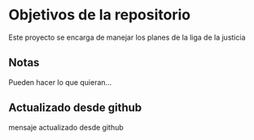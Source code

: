 # Objetivos de la repositorio

Este proyecto se encarga de manejar los planes de la liga de la justicia


## Notas
Pueden hacer lo que quieran...


## Actualizado desde github


mensaje actualizado desde github
